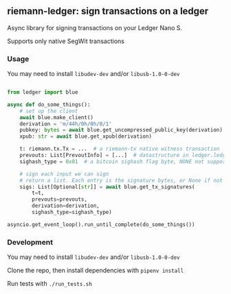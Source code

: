 ## riemann-ledger: sign transactions on a ledger

Async library for signing transactions on your Ledger Nano S.

Supports only native SegWit transactions

### Usage

You may need to install `libudev-dev` and/or `libusb-1.0-0-dev`

```python

from ledger import blue

async def do_some_things():
    # set up the client
    await blue.make_client()
    derivation = 'm/44h/0h/0h/0/1'
    pubkey: bytes = await blue.get_uncompressed_public_key(derivation)
    xpub: str = await blue.get_xpub(derivation)

    t: riemann.tx.Tx = ...  # a riemann-tx native witness transaction
    prevouts: List[PrevoutInfo] = [...]  # datastructure in ledger.ledger_types
    sighash_type = 0x01  # a bitcoin sighash flag byte, NONE not supported

    # sign each input we can sign
    # return a list. Each entry is the signature bytes, or None if not signable
    sigs: List[Optional[str]] = await blue.get_tx_signatures(
        t=t,
        prevouts=prevouts,
        derivation=derivation,
        sighash_type=sighash_type)

asyncio.get_event_loop().run_until_complete(do_some_things())
```

### Development

You may need to install `libudev-dev` and/or `libusb-1.0-0-dev`

Clone the repo, then install dependencies with `pipenv install`

Run tests with `./run_tests.sh`
